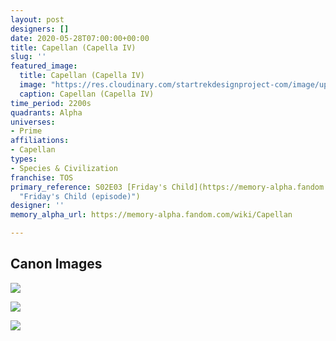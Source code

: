 ```yaml
---
layout: post
designers: []
date: 2020-05-28T07:00:00+00:00
title: Capellan (Capella IV)
slug: ''
featured_image:
  title: Capellan (Capella IV)
  image: "https://res.cloudinary.com/startrekdesignproject-com/image/upload/v1590685819/Capellan.png"
  caption: Capellan (Capella IV)
time_period: 2200s
quadrants: Alpha
universes:
- Prime
affiliations:
- Capellan
types:
- Species & Civilization
franchise: TOS
primary_reference: S02E03 [Friday's Child](https://memory-alpha.fandom.com/wiki/Friday%27s_Child_(episode)
  "Friday's Child (episode)")
designer: ''
memory_alpha_url: https://memory-alpha.fandom.com/wiki/Capellan

---
```

## Canon Images

![](https://res.cloudinary.com/startrekdesignproject-com/image/upload/v1590685819/Capellan_FridaysChild4.jpg)

![](https://res.cloudinary.com/startrekdesignproject-com/image/upload/v1590685820/Capellan_FridaysChild2.jpg)

![](https://res.cloudinary.com/startrekdesignproject-com/image/upload/v1590685820/Capellan_FridaysChild3.jpg)